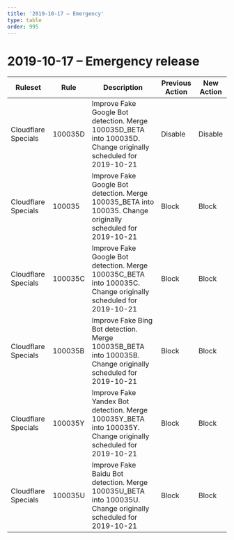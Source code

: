 ```yaml
---
title: '2019-10-17 – Emergency'
type: table
order: 995
---
```


# 2019-10-17 – Emergency release

<TableWrap><table style="width: 100%">

<thead>
  <tr>
    <th>Ruleset</th>
    <th>Rule</th>
    <th>Description</th>
    <th>Previous Action</th>
    <th>New Action</th>
  </tr>
</thead>
<tbody>
  <tr>
    <td>Cloudflare Specials</td>
    <td>100035D</td>
    <td>
      Improve Fake Google Bot detection. Merge 100035D_BETA into 100035D. Change originally
      scheduled for 2019-10-21
    </td>
    <td>Disable</td>
    <td>Disable</td>
  </tr>
  <tr>
    <td>Cloudflare Specials</td>
    <td>100035</td>
    <td>
      Improve Fake Google Bot detection. Merge 100035_BETA into 100035. Change originally scheduled
      for 2019-10-21
    </td>
    <td>Block</td>
    <td>Block</td>
  </tr>
  <tr>
    <td>Cloudflare Specials</td>
    <td>100035C</td>
    <td>
      Improve Fake Google Bot detection. Merge 100035C_BETA into 100035C. Change originally
      scheduled for 2019-10-21
    </td>
    <td>Block</td>
    <td>Block</td>
  </tr>
  <tr>
    <td>Cloudflare Specials</td>
    <td>100035B</td>
    <td>
      Improve Fake Bing Bot detection. Merge 100035B_BETA into 100035B. Change originally scheduled
      for 2019-10-21
    </td>
    <td>Block</td>
    <td>Block</td>
  </tr>
  <tr>
    <td>Cloudflare Specials</td>
    <td>100035Y</td>
    <td>
      Improve Fake Yandex Bot detection. Merge 100035Y_BETA into 100035Y. Change originally
      scheduled for 2019-10-21
    </td>
    <td>Block</td>
    <td>Block</td>
  </tr>
  <tr>
    <td>Cloudflare Specials</td>
    <td>100035U</td>
    <td>
      Improve Fake Baidu Bot detection. Merge 100035U_BETA into 100035U. Change originally scheduled
      for 2019-10-21
    </td>
    <td>Block</td>
    <td>Block</td>
  </tr>
</tbody>

</table></TableWrap>
